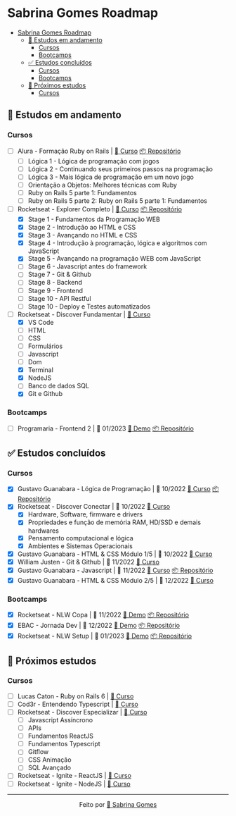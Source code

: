 # Sabrina Gomes Roadmap

- [Sabrina Gomes Roadmap](#sabrina-gomes-roadmap)
  - [📑 Estudos em andamento](#-estudos-em-andamento)
    - [Cursos](#cursos)
    - [Bootcamps](#bootcamps)
  - [✅ Estudos concluídos](#-estudos-concluídos)
    - [Cursos](#cursos-1)
    - [Bootcamps](#bootcamps-1)
  - [🎯 Próximos estudos](#-próximos-estudos)
    - [Cursos](#cursos-2)

## 📑 Estudos em andamento

### Cursos

- [ ] Alura - Formação Ruby on Rails | [🔗 Curso](https://cursos.alura.com.br/formacao-ruby-on-rails) [📦 Repositório](https://github.com/sabrinagomesb/alura-trilha-ruby)
  - [ ] Lógica 1 - Lógica de programação com jogos
  - [ ] Lógica 2 - Continuando seus primeiros passos na programação
  - [ ] Lógica 3 - Mais lógica de programação em um novo jogo
  - [ ] Orientação a Objetos: Melhores técnicas com Ruby
  - [ ] Ruby on Rails 5 parte 1: Fundamentos
  - [ ] Ruby on Rails 5 parte 2: Ruby on Rails 5 parte 1: Fundamentos
- [ ] Rocketseat - Explorer Completo | [🔗 Curso](https://www.rocketseat.com.br/explorer) [📦 Repositório](https://github.com/sabrinagomesb/rs-explorer)
  - [x] Stage 1 - Fundamentos da Programação WEB
  - [x] Stage 2 - Introdução ao HTML e CSS
  - [x] Stage 3 - Avançando no HTML e CSS
  - [x] Stage 4 - Introdução à programação, lógica e algoritmos com JavaScript
  - [x] Stage 5 - Avançando na programação WEB com JavaScript
  - [ ] Stage 6 - Javascript antes do framework
  - [ ] Stage 7 - Git & Github
  - [ ] Stage 8 - Backend
  - [ ] Stage 9 - Frontend
  - [ ] Stage 10 - API Restful
  - [ ] Stage 10 - Deploy e Testes automatizados
- [ ] Rocketseat - Discover Fundamentar | [🔗 Curso](https://app.rocketseat.com.br/discover/trails/fundamentar)
  - [x] VS Code
  - [ ] HTML
  - [ ] CSS
  - [ ] Formulários
  - [ ] Javascript
  - [ ] Dom
  - [x] Terminal
  - [x] NodeJS
  - [ ] Banco de dados SQL
  - [x] Git e Github

### Bootcamps

- [ ] Programaria - Frontend 2 | 📅 01/2023 [🎁 Demo](https://sabrinagomesb.github.io/programaria-frontend2/) [📦 Repositório](https://github.com/sabrinagomesb/programaria-frontend2)

## ✅ Estudos concluídos

### Cursos

- [x] Gustavo Guanabara - Lógica de Programação | 📅 10/2022 [🔗 Curso](https://www.youtube.com/playlist?list=PLHz_AreHm4dmSj0MHol_aoNYCSGFqvfXV) [📦 Repositório](https://github.com/sabrinagomesb/gb-logica-programacao)
- [x] Rocketseat - Discover Conectar | 📅 10/2022 [🔗 Curso](https://app.rocketseat.com.br/discover/trails/conectar)
  - [x] Hardware, Software, firmware e drivers
  - [x] Propriedades e função de memória RAM, HD/SSD e demais hardwares
  - [x] Pensamento computacional e lógica
  - [x] Ambientes e Sistemas Operacionais
- [x] Gustavo Guanabara - HTML & CSS Módulo 1/5 | 📅 10/2022 [🔗 Curso](https://www.youtube.com/playlist?list=PLHz_AreHm4dkZ9-atkcmcBaMZdmLHft8n)
- [x] William Justen - Git & Github | 📅 11/2022 [🔗 Curso](https://www.youtube.com/playlist?list=PLlAbYrWSYTiPA2iEiQ2PF_A9j__C4hi0A)
- [x] Gustavo Guanabara - Javascript | 📅 11/2022 [🔗 Curso](https://www.youtube.com/playlist?list=PLHz_AreHm4dlsK3Nr9GVvXCbpQyHQl1o1) [📦 Repositório](https://github.com/sabrinagomesb/gb-javascript-iniciante)
- [x] Gustavo Guanabara - HTML & CSS Módulo 2/5 | 📅 12/2022 [🔗 Curso](https://www.youtube.com/watch?v=vPNIAJ9B4hg&list=PLHz_AreHm4dlUpEXkY1AyVLQGcpSgVF8s)

### Bootcamps

- [x] Rocketseat - NLW Copa | 📅 11/2022 [🎁 Demo](https://sabrinagomesb.github.io/rs-nlw-copa/) [📦 Repositório](https://github.com/sabrinagomesb/rs-nlw-copa)
- [x] EBAC - Jornada Dev | 📅 12/2022 [🎁 Demo](https://sabrinagomesb.github.io/ebac-devweek/) [📦 Repositório](https://github.com/sabrinagomesb/ebac-devweek)
- [x] Rocketseat - NLW Setup | 📅 01/2023 [🎁 Demo](https://sabrinagomesb.github.io/rs-nlw-setup/) [📦 Repositório](https://github.com/sabrinagomesb/rs-nlw-setup)

## 🎯 Próximos estudos

### Cursos

- [ ] Lucas Caton - Ruby on Rails 6 | [🔗 Curso](https://curso-lucascaton.club.hotmart.com/)
- [ ] Cod3r - Entendendo Typescript | [🔗 Curso](https://www.cod3r.com.br/courses/entendendo-typescript)
- [ ] Rocketseat - Discover Especializar | [🔗 Curso](https://app.rocketseat.com.br/discover/trails/especializar)
  - [ ] Javascript Assíncrono
  - [ ] APIs
  - [ ] Fundamentos ReactJS
  - [ ] Fundamentos Typescript
  - [ ] Gitflow
  - [ ] CSS Animação
  - [ ] SQL Avançado
- [ ] Rocketseat - Ignite - ReactJS | [🔗 Curso](https://app.rocketseat.com.br/discover/trails/especializar)
- [ ] Rocketseat - Ignite - NodeJS | [🔗 Curso](https://app.rocketseat.com.br/discover/trails/especializar)

---

<p align="center">Feito por <a href="https://github.com/sabrinagomesb">💫 Sabrina Gomes</a></p>
